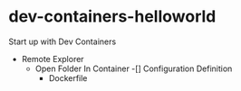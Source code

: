 # dev-containers-helloworld

Start up with Dev Containers

- Remote Explorer
  - Open Folder In Container
    -[] Configuration Definition
    - Dockerfile
